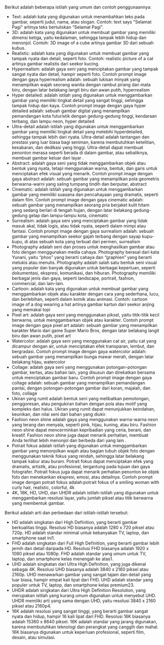 Berikut adalah beberapa istilah yang umum dan contoh penggunaannya:
* Text: adalah kata yang digunakan untuk menambahkan teks pada gambar, seperti judul, nama, atau slogan. Contoh: text says "Selamat Pagi" artinya teks bertuliskan “Selamat Pagi”.
* 3D: adalah kata yang digunakan untuk membuat gambar yang memiliki dimensi ketiga, yaitu kedalaman, sehingga tampak lebih hidup dan menonjol. Contoh: 3D image of a cube artinya gambar 3D dari sebuah kubus.
* Realistic: adalah kata yang digunakan untuk membuat gambar yang tampak nyata dan detail, seperti foto. Contoh: realistic picture of a cat artinya gambar realistis dari seekor kucing.
* Hyperrealism: adalah gaya seni yang menciptakan gambar yang tampak sangat nyata dan detail, hampir seperti foto. Contoh prompt image dengan gaya hyperrealism adalah: sebuah lukisan minyak yang menampilkan wajah seorang wanita dengan rambut pirang dan mata biru, dengan latar belakang langit biru dan awan putih, hyperrealism
* Hyper detailed: adalah istilah yang digunakan untuk menggambarkan gambar yang memiliki tingkat detail yang sangat tinggi, sehingga tampak hidup dan kaya. Contoh prompt image dengan gaya hyper detailed adalah: sebuah gambar digital yang menampilkan pemandangan kota futuristik dengan gedung-gedung tinggi, kendaraan terbang, dan lampu neon, hyper detailed
* Ultra-detail adalah istilah yang digunakan untuk menggambarkan gambar yang memiliki tingkat detail yang melebihi hyperdetailed, sehingga tampak lebih dari nyata. Ultra-detail adalah tantangan dan prestasi yang luar biasa bagi seniman, karena membutuhkan ketelitian, kesabaran, dan dedikasi yang tinggi. Ultra-detail dapat membuat penonton merasa seperti berada di dalam gambar, atau sebaliknya, membuat gambar keluar dari layar .
* Abstract: adalah gaya seni yang tidak menggambarkan objek atau bentuk yang nyata, tetapi menggunakan warna, bentuk, dan garis untuk menciptakan efek visual yang menarik. Contoh prompt image dengan gaya abstract adalah: sebuah gambar yang menampilkan pola geometris berwarna-warni yang saling tumpang tindih dan berputar, abstract
* Cinematic: adalah istilah yang digunakan untuk menggambarkan gambar yang memiliki suasana dan pencahayaan yang dramatis, seperti dalam film. Contoh prompt image dengan gaya cinematic adalah: sebuah gambar yang menampilkan seorang pria berjaket kulit hitam yang sedang berlari di tengah hujan, dengan latar belakang gedung-gedung gelap dan lampu-lampu kota, cinematic
* Surrealism: adalah gaya seni yang menciptakan gambar yang tidak masuk akal, tidak logis, atau tidak nyata, seperti dalam mimpi atau fantasi. Contoh prompt image dengan gaya surrealism adalah: sebuah gambar yang menampilkan seekor gajah terbang dengan sayap kupu-kupu, di atas sebuah kota yang terbuat dari permen, surrealism
* Photography adalah seni dan proses untuk menghasilkan gambar atau foto dengan menggunakan media cahaya. Photography berasal dari kata Yunani, yaitu “phos” yang berarti cahaya dan “graphien” yang berarti melukis atau menulis. Photography adalah salah satu bentuk seni visual yang populer dan banyak digunakan untuk berbagai keperluan, seperti dokumentasi, ekspresi, komunikasi, dan hiburan. Photography memiliki berbagai jenis dan gaya, seperti landscape, portrait, fashion, commercial, dan lain-lain. 
* Cartoon: adalah kata yang digunakan untuk membuat gambar yang menggambarkan objek atau karakter dengan cara yang sederhana, lucu, dan berlebihan, seperti dalam komik atau animasi. Contoh: cartoon image of a dog wearing a hat artinya gambar kartun dari seekor anjing yang memakai topi
* Pixel art: adalah gaya seni yang menggunakan piksel, yaitu titik-titik kecil berwarna, untuk menggambarkan objek atau karakter. Contoh prompt image dengan gaya pixel art adalah: sebuah gambar yang menampilkan karakter Mario dari game Super Mario Bros, dengan latar belakang langit biru dan awan putih, pixel art
* Watercolor: adalah gaya seni yang menggunakan cat air, yaitu cat yang dicampur dengan air, untuk menciptakan efek transparan, lembut, dan bergradasi. Contoh prompt image dengan gaya watercolor adalah: sebuah gambar yang menampilkan bunga mawar merah, dengan latar belakang hijau, watercolor
* Collage: adalah gaya seni yang menggunakan potongan-potongan gambar, kertas, atau bahan lain, yang disusun dan direkatkan bersama untuk menciptakan gambar baru. Contoh prompt image dengan gaya collage adalah: sebuah gambar yang menampilkan pemandangan pantai, dengan potongan-potongan gambar dari koran, majalah, dan foto, collage
* Ukiran yang rumit adalah bentuk seni yang melibatkan pemotongan, penggoresan, atau pengukiran bahan dengan pola atau motif yang kompleks dan halus. Ukiran yang rumit dapat menunjukkan keindahan, keunikan, dan nilai seni dari bahan yang diukir.
* Fashion neon shine adalah gaya yang menggunakan warna-warna neon yang terang dan menyala, seperti pink, hijau, kuning, atau biru. Fashion neon shine dapat mencerminkan kepribadian yang ceria, berani, dan kreatif. Fashion neon shine juga dapat menarik perhatian, membuat Anda terlihat lebih menonjol dan berbeda dari yang lain .
* Potrait fokus adalah istilah yang digunakan untuk menggambarkan gambar yang menonjolkan wajah atau bagian tubuh objek foto dengan menggunakan teknik fokus yang rendah, sehingga latar belakang tampak kabur atau buram. Potrait fokus dapat menciptakan efek yang dramatis, artistik, atau profesional, tergantung pada tujuan dan gaya fotografer. Potrait fokus juga dapat menarik perhatian penonton ke objek foto dan menekankan ekspresi, emosi, atau detailnya.
Contoh prompt image dengan potrait fokus adalah:potrait fokus of a smiling woman with curly hair, realistic, colorful, 4k
* 4K, 16K, HD, UHD, dan UHDR adalah istilah-istilah yang digunakan untuk menggambarkan resolusi layar, yaitu jumlah piksel atau titik berwarna yang membentuk gambar. 

Berikut adalah arti dan perbedaan dari istilah-istilah tersebut:
* HD adalah singkatan dari High Definition, yang berarti gambar berkualitas tinggi. Resolusi HD biasanya adalah 1280 x 720 piksel atau 720p. HD adalah standar minimal untuk kebanyakan TV, laptop, dan smartphone saat ini1.
* FHD adalah singkatan dari Full High Definition, yang berarti gambar lebih jernih dan detail daripada HD. Resolusi FHD biasanya adalah 1920 x 1080 piksel atau 1080p. FHD adalah standar yang umum untuk TV, laptop, dan smartphone kelas menengah ke atas1.
* UHD adalah singkatan dari Ultra High Definition, yang juga dikenal sebagai 4K. Resolusi UHD biasanya adalah 3840 x 2160 piksel atau 2160p. UHD menawarkan gambar yang sangat tajam dan detail yang luar biasa, hampir empat kali lipat dari FHD. UHD adalah standar yang populer untuk TV, laptop, dan smartphone kelas premium23.
* UHDR adalah singkatan dari Ultra High Definition Resolution, yang merupakan istilah yang kurang umum digunakan untuk menyebut UHD. UHDR memiliki arti yang sama dengan UHD, yaitu resolusi 3840 x 2160 piksel atau 2160p4.
* 16K adalah resolusi yang sangat tinggi, yang berarti gambar sangat nyata dan hidup, hampir 16 kali lipat dari FHD. Resolusi 16K biasanya adalah 15360 x 8640 piksel. 16K adalah standar yang jarang digunakan, karena membutuhkan teknologi dan perangkat yang canggih dan mahal. 16K biasanya digunakan untuk keperluan profesional, seperti film, desain, atau simulasi.
